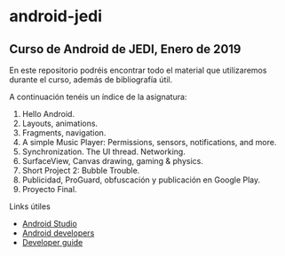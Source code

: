 # android-jedi

## Curso de Android de JEDI, Enero de 2019


En este repositorio podréis encontrar todo el material que utilizaremos durante el curso, además de bibliografía útil.

A continuación tenéis un índice de la asignatura:

1. Hello Android.
2. Layouts, animations.
3. Fragments, navigation.
4. A simple Music Player: Permissions, sensors, notifications, and more.
5. Synchronization. The UI thread. Networking.
6. SurfaceView, Canvas drawing, gaming & physics.
7. Short Project 2: Bubble Trouble.
8. Publicidad, ProGuard, obfuscación y publicación en Google Play.
9. Proyecto Final.



Links útiles
* [Android Studio](https://developer.android.com/studio/)
* [Android developers](https://developer.android.com/)
* [Developer guide](https://developer.android.com/guide/)
